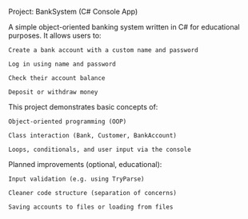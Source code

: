Project: BankSystem (C# Console App)

A simple object-oriented banking system written in C# for educational purposes.
It allows users to:

    Create a bank account with a custom name and password

    Log in using name and password

    Check their account balance

    Deposit or withdraw money

This project demonstrates basic concepts of:

    Object-oriented programming (OOP)

    Class interaction (Bank, Customer, BankAccount)

    Loops, conditionals, and user input via the console


Planned improvements (optional, educational):

    Input validation (e.g. using TryParse)
    
    Cleaner code structure (separation of concerns)

    Saving accounts to files or loading from files
